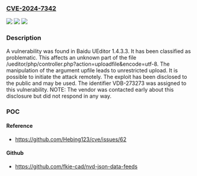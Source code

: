### [CVE-2024-7342](https://cve.mitre.org/cgi-bin/cvename.cgi?name=CVE-2024-7342)
![](https://img.shields.io/static/v1?label=Product&message=UEditor&color=blue)
![](https://img.shields.io/static/v1?label=Version&message=%3D%201.4.3.3%20&color=brighgreen)
![](https://img.shields.io/static/v1?label=Vulnerability&message=CWE-434%20Unrestricted%20Upload&color=brighgreen)

### Description

A vulnerability was found in Baidu UEditor 1.4.3.3. It has been classified as problematic. This affects an unknown part of the file /ueditor/php/controller.php?action=uploadfile&encode=utf-8. The manipulation of the argument upfile leads to unrestricted upload. It is possible to initiate the attack remotely. The exploit has been disclosed to the public and may be used. The identifier VDB-273273 was assigned to this vulnerability. NOTE: The vendor was contacted early about this disclosure but did not respond in any way.

### POC

#### Reference
- https://github.com/Hebing123/cve/issues/62

#### Github
- https://github.com/fkie-cad/nvd-json-data-feeds

